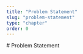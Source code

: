 ```yaml
---
title: "Problem Statement"
slug: "problem-statement"
type: "chapter"
order: 0
---
```


\# Problem Statement
